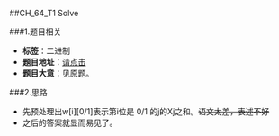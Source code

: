 ##CH_64_T1 Solve

###1.题目相关
* **标签**：二进制
* **题目地址**：[请点击](http://ch.ezoj.tk/contest/CH%20Round%20%2364%20-%20MFOI%E6%9D%AF%E6%B0%B4%E9%A2%98%E6%AC%A2%E4%B9%90%E8%B5%9B%20day1/Solve)
* **题目大意**：见原题。

###2.思路
* 先预处理出w[i][0/1]表示第i位是 0/1 的j的Xj之和。~~语文太差，表述不好~~
* 之后的答案就显而易见了。
